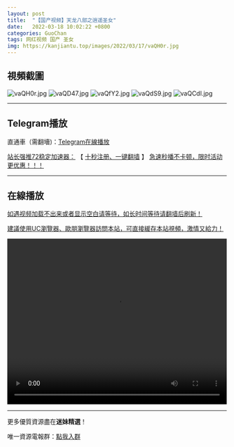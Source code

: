 ```yaml
---
layout: post
title:  "【国产视频】天龙八部之逍遥圣女"
date:   2022-03-18 10:02:22 +0800
categories: GuoChan
tags: 网红视频 国产 圣女
img: https://kanjiantu.top/images/2022/03/17/vaQH0r.jpg
---
```



## 視頻截圖

![vaQH0r.jpg](https://kanjiantu.top/images/2022/03/17/vaQH0r.jpg)
![vaQD47.jpg](https://kanjiantu.top/images/2022/03/17/vaQD47.jpg)
![vaQfY2.jpg](https://kanjiantu.top/images/2022/03/17/vaQfY2.jpg)
![vaQdS9.jpg](https://kanjiantu.top/images/2022/03/17/vaQdS9.jpg)
![vaQCdI.jpg](https://kanjiantu.top/images/2022/03/17/vaQCdI.jpg)

* * *
## Telegram播放

直通車（需翻墻)：[Telegram在線播放](https://t.me/mimeijingxuan/188)

<u>站长强推72稳定加速器：</u> 【 [十秒注册、一键翻墙](https://72vpn.xyz/#/register?code=mimei) 】
<u>  急速秒播不卡顿，限时活动更优惠！！！</u>
* * *
## 在線播放
<u>如遇视频加载不出来或者显示空白请等待，如长时间等待请翻墙后刷新！</u>

<u>建議使用UC瀏覽器、歐朋瀏覽器訪問本站，可直接緩存本站視頻，激情又給力！</u>
<center><video src="https://cdn.publer.io/uploads/videos/624715c8db2797343b249aae/c90623f018ca9ca47c121d8213a4566c.mp4" width="100%" height="380px" controls="controls"></video></center>

* * *
更多優質資源盡在**迷妹精選**！

唯一資源電報群：[點我入群](https://t.me/mimeijingxuan)



